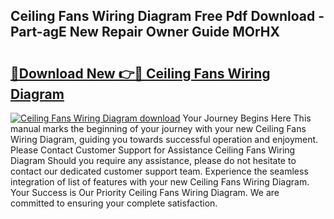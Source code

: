 ## Ceiling Fans Wiring Diagram Free Pdf Download - Part-agE New Repair Owner Guide MOrHX

# <h2><a href="http://dftye8x.blite.top/?on=Ceiling+Fans+Wiring+Diagram">🔗Download New 👉🔴 Ceiling Fans Wiring Diagram</a></h2>

[![Ceiling Fans Wiring Diagram download](https://i.imgur.com/lujVjoI.png)](http://dftye8x.blite.top/?on=Ceiling+Fans+Wiring+Diagram)
Your Journey Begins Here This manual marks the beginning of your journey with your new Ceiling Fans Wiring Diagram, guiding you towards successful operation and enjoyment. Please Contact Customer Support for Assistance Ceiling Fans Wiring Diagram Should you require any assistance, please do not hesitate to contact our dedicated customer support team. Experience the seamless integration of list of features with your new Ceiling Fans Wiring Diagram. Your Success is Our Priority Ceiling Fans Wiring Diagram. We are committed to ensuring your complete satisfaction.
